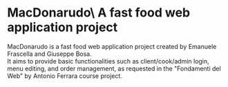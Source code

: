 # MacDonarudo\ A fast food web application project

MacDonarudo is a fast food web application project created by Emanuele Frascella and Giuseppe Bosa.\
It aims to provide basic functionalities such as client/cook/admin login, menu editing, and order management, as requested in the "Fondamenti del Web" by Antonio Ferrara course project.
